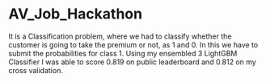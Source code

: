 # AV_Job_Hackathon
It is a Classification problem, where we had to classify whether the customer is going to take the premium or not, as 1 and 0. In this we have to submit the probabilities for class 1.  Using my ensembled 3 LightGBM Classifier I was able to score 0.819 on public leaderboard and 0.812 on my cross validation.
